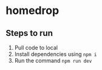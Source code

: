 # homedrop
## Steps to run
1. Pull code to local
2. Install dependencies using   ```npm i```
3. Run the command ```npm run dev```

